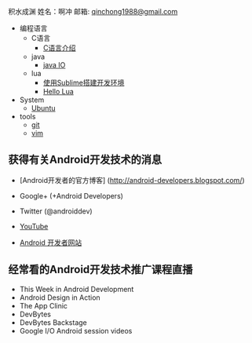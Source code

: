 积水成渊
姓名：啊冲
邮箱: qinchong1988@gmail.com

- 编程语言
    - C语言
        - [C语言介绍](language/c_intro.md)
    - java
    	- [java IO](language/java/IO.md)
    - lua
    	- [使用Sublime搭建开发环境](language/lua/workspace.md)
    	- [Hello Lua](language/lua/helloworld.md)
- System
	- [Ubuntu](system/Ubuntu.md)
- tools
	- [git](tools/git.md)
	- [vim](tools/vim.md)


获得有关Android开发技术的消息
----
- [Android开发者的官方博客] (http://android-developers.blogspot.com/)

- Google+ (+Android Developers)

- Twitter (@androiddev)

- [YouTube](http://www.youtube.com/androiddevelopers)

- [Android 开发者网站 ](http://developer.android.com)

经常看的Android开发技术推广课程直播
-----
- This Week in Android Development
- Android Design in Action
- The App Clinic
- DevBytes
- DevBytes Backstage
- Google I/O Android session videos
